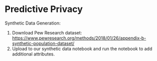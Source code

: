# Predictive Privacy

Synthetic Data Generation:
1. Download Pew Research dataset: https://www.pewresearch.org/methods/2018/01/26/appendix-b-synthetic-population-dataset/
2. Upload to our synthetic data notebook and run the notebook to add additional attributes.
